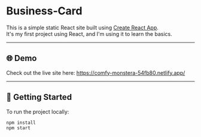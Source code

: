 # Business-Card

This is a simple static React site built using [Create React App](https://create-react-app.dev/).  
It's my first project using React, and I'm using it to learn the basics.

---

## 🌐 Demo

Check out the live site here: https://comfy-monstera-54fb80.netlify.app/

---

## 🚀 Getting Started

To run the project locally:

```bash
npm install
npm start
